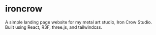 # ironcrow
A simple landing page website for my metal art studio, Iron Crow Studio.
Built using React, R3F, three.js, and tailwindcss.
